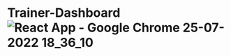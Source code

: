 # Trainer-Dashboard![React App - Google Chrome 25-07-2022 18_36_10](https://user-images.githubusercontent.com/58249832/181350266-9e3d9f1c-6b1e-4cfe-a2da-0cb945354aa6.png)
